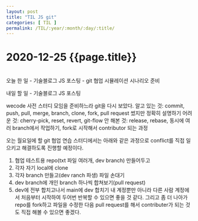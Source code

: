 ```yaml
---
layout: post
title: "TIL JS git"
categories: [ TIL ]
permalink: /TIL/:year/:month/:day/:title/
---
```


# 2020-12-25 {{page.title}}
&nbsp;  
오늘 한 일
    - 기술블로그 JS 포스팅
    - git 협업 시뮬레이션 시나리오 준비

내일 할 일
    - 기술블로그 JS 포스팅

wecode 사전 스터디 모임을 준비하느라 git을 다시 보았다.
알고 있는 것: commit, push, pull, merge, branch, clone, fork, pull request
썼지만 정확히 설명하기 어려운 것: cherry-pick, reset, revert, git-flow
안 해본 것: release, rebase, 동시에 여러 branch에서 작업하기, fork로 시작해서 contributor 되는 과정  

오는 월요일에 할 git 협업 연습 스터디에서는 아래와 같은 과정으로 conflict를 직접 일으키고 해결하도록 진행할 예정이다.
1. 협업 테스트용 repo(txt 파일 여러개, dev branch) 만들어두고
2. 각자 자기 local에 clone
3. 각자 branch 만들고(dev ranch 파생) 파일 손대기
4. dev branch에 개인 branch 하나씩 합쳐보기(pull request)
5. dev에 전부 합치고나서 main에 dev 합치기
내 계정뿐만 아니라 다른 사람 계정에서 처음부터 시작하여 두어번 반복할 수 있으면 좋을 것 같다. 그리고 좀 더 나아가 repo를 fork하고 파일을 수정한 다음 pull request를 해서 contributer가 되는 것도 직접 해볼 수 있으면 좋겠다.  